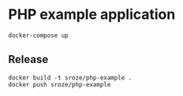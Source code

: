 # PHP example application

```
docker-compose up
```

## Release

```
docker build -t sroze/php-example .
docker push sroze/php-example
```

